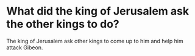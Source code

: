 # What did the king of Jerusalem ask the other kings to do?

The king of Jerusalem ask other kings to come up to him and help him attack Gibeon.
